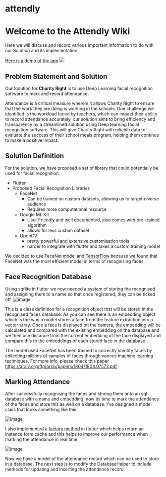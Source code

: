 # attendly

# Welcome to the Attendly Wiki
Here we will discuss and record various important information to do with our Solution and its implementation. 

[Here is a demo of the app](https://drive.google.com/file/d/1vbIJ7SuH_Qlw6YozkpivTz9K2_gEbVb5/view?usp=sharing)
![](https://drive.google.com/file/d/1vbIJ7SuH_Qlw6YozkpivTz9K2_gEbVb5/view?usp=sharing)
## Problem Statement and Solution
Our Solution for **Charity Right** is to use Deep Learning facial recognition software to mark and record attendance.  

Attendance is a critical measure wherein it allows Charity Right to ensure that the work they are doing is working in the schools. One challenge we identified is the workload faced by teachers, which can impact their ability to record attendance accurately, our solution aims to bring efficiency and transparency by a streamlined solution using Deep learning facial recognition software. This will give Charity Right with reliable data to evaluate the success of their school meals program, helping them continue to make a positive impact. 

## Solution Definition
For the solution, we have proposed a set of library that could potentially be used for facial recognition. 
 * Flutter 
 * Proposed Facial Recognition Libraries
    * FaceNet
      * Can be trained on custom datasets, allowing us to target diverse audience
      * Requires more computational resource
    * Google ML Kit
      * User Friendly and well documented, also comes with pre-trained algorithm 
      * allows for less custom dataset 
    * OpenCV
      * pretty powerful and extensive customisation tools
      * harder to integrate with flutter and takes a custom training model

We decided to use FaceNet model and [TensorFlow](https://pub.dev/packages/tflite_flutter) because we found that FaceNet was the most efficient model in terms of recognising faces. 

## Face Recognition Database
Using sqflite in flutter we now needed a system of storing the recognised and assigning them to a name so that once registered, they can be ticked off. 
![image](https://github.com/kdenaeem/attendly/assets/10659597/36ed308c-1171-4bbb-a6e0-1f949414b7c2)

This is a class definition for a recognition object that will be stored in the recognised faces database. 
As you can see there is an embedding object which is the way a model stores a face from the feature extraction into a vector array. Once a face is displayed on the camera, the embedding will be calculated and compared with the existing embedding on the database and we then use distance from the current embedding of the face displayed and compare this to the embeddings of each stored face in the database. 

The model used FaceNet has been trained to correctly identify faces by collecting millions of samples of faces through various machine learning techniques. For more info, please check this paper https://arxiv.org/ftp/arxiv/papers/1804/1804.07573.pdf


## Marking Attendance 
After successfully recognising the faces and storing them onto an sql database with a name and embedding, now its time to mark the attendance of the faces and store this as well on a database.
I've designed a model class that looks something like this 


![image](https://github.com/kdenaeem/attendly/assets/10659597/77e47323-5f8b-4644-9df4-e121b45a6875)


I also implemented a [factory method](https://dart.dev/language/constructors#factory-constructors) in flutter which helps return an instance form cache and this helps to improve our performance when marking the attendance in real time

![image](https://github.com/kdenaeem/attendly/assets/10659597/ceb2a267-b649-466b-8d6b-8e747dc8530f)

Now we have a model of the attendance record which can be used to store in a database. The next step is to modify the DatabaseHelper to include methods for updating and inserting the attendance record. 




